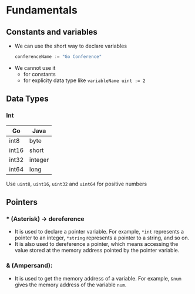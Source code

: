 # Fundamentals

## Constants and variables
- We can use the short way to declare variables
    ```go
    conferenceName := "Go Conference"
    ```
- We cannot use it
    - for constants
    - for explicity data type like `variableName uint := 2`

## Data Types

### Int
| Go | Java |
| -- | -- |
| int8  | byte  |
| int16 | short |
| int32 | integer |
| int64 | long |

Use `uint8`, `uint16`, `uint32` and `uint64` for positive numbers

## Pointers

### * (Asterisk) -> dereference
- It is used to declare a pointer variable. For example, `*int` represents a pointer to an integer, `*string` represents a pointer to a string, and so on.
- It is also used to dereference a pointer, which means accessing the value stored at the memory address pointed by the pointer variable.

### & (Ampersand):
- It is used to get the memory address of a variable. For example, `&num` gives the memory address of the variable `num`.
